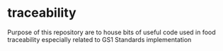 # traceability

Purpose of this repository are to house bits of useful code used in food traceability
especially related to GS1 Standards implementation

